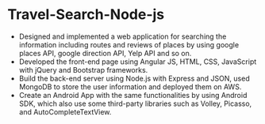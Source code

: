 # Travel-Search-Node-js

   - Designed and implemented a web application for searching the information including routes and reviews of places by using google places API, google direction API, Yelp API and so on. 
   - Developed the front-end page using Angular JS, HTML, CSS, JavaScript with jQuery and Bootstrap frameworks. 
   - Build the back-end server using Node.js with Express and JSON, used MongoDB to store the user information and
deployed them on AWS. 
   - Create an Android App with the same functionalities by using Android SDK, which also use some third-party
libraries such as Volley, Picasso, and AutoCompleteTextView. 
